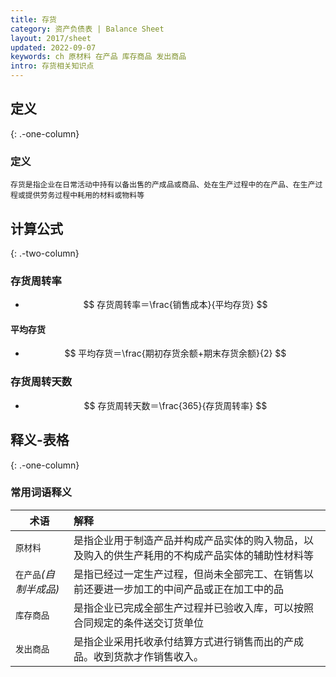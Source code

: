 ```yaml
---
title: 存货
category: 资产负债表 | Balance Sheet
layout: 2017/sheet
updated: 2022-09-07
keywords: ch 原材料 在产品 库存商品 发出商品
intro: 存货相关知识点
---
```



## 定义
{: .-one-column}

### 定义
```
存货是指企业在日常活动中持有以备出售的产成品或商品、处在生产过程中的在产品、在生产过程或提供劳务过程中耗用的材料或物料等
```

## 计算公式
{: .-two-column}

### 存货周转率
- $$ 存货周转率＝\frac{销售成本}{平均存货} $$

#### 平均存货
- $$ 平均存货＝\frac{期初存货余额+期末存货余额}{2} $$

### 存货周转天数
- $$ 存货周转天数＝\frac{365}{存货周转率} $$


## 释义-表格
{: .-one-column}

### 常用词语释义

| 术语                     | 解释                                                                                                 |
| ------------------------ | :-------------------------------------------------------------------------------------------------- |
| `原材料`                 | 是指企业用于制造产品并构成产品实体的购入物品，以及购入的供生产耗用的不构成产品实体的辅助性材料等             |
| `在产品`_(自制半成品)_    | 是指已经过一定生产过程，但尚未全部完工、在销售以前还要进一步加工的中间产品或正在加工中的品                  |
| `库存商品`               | 是指企业已完成全部生产过程并已验收入库，可以按照合同规定的条件送交订货单位                                 |
| `发出商品`               | 是指企业采用托收承付结算方式进行销售而出的产成品。收到货款才作销售收入。                                   |
